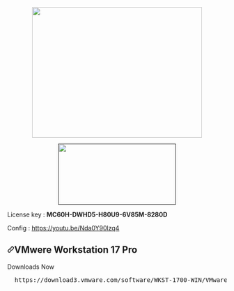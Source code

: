 


<div align='center'><a  align="left"  width='390' height='300' href='https://www.vmware.com/products/workstation-pro/workstation-pro-evaluation.html'><img src='https://store-au.vmware.com/media/catalog/product/v/m/vmw_icon_workstationpro_d_1000x1000_5.png?quality=80&fit=bounds&height=560&width=700&canvas=700:560' width='390' height='300'/></a>

<a  width='300' height='150' align="right" href=''><img src='https://www.pngmart.com/files/10/Download-Now-Button-PNG-Free-Download.png' width='270' height='140'/></a></div>

<div background='red'>
  License key : <b>MC60H-DWHD5-H80U9-6V85M-8280D</b>

  Config : https://youtu.be/Nda0Y90lzq4
</div>



<article class="markdown-body entry-content container-lg" itemprop="text"><h1 tabindex="-1" dir="auto"><a id="user-content-burp-suite-professional-latest-version" class="anchor" aria-hidden="true" href="#burp-suite-professional-latest-version"><svg class="octicon octicon-link" viewBox="0 0 16 16" version="1.1" width="16" height="16" aria-hidden="true"><path d="m7.775 3.275 1.25-1.25a3.5 3.5 0 1 1 4.95 4.95l-2.5 2.5a3.5 3.5 0 0 1-4.95 0 .751.751 0 0 1 .018-1.042.751.751 0 0 1 1.042-.018 1.998 1.998 0 0 0 2.83 0l2.5-2.5a2.002 2.002 0 0 0-2.83-2.83l-1.25 1.25a.751.751 0 0 1-1.042-.018.751.751 0 0 1-.018-1.042Zm-4.69 9.64a1.998 1.998 0 0 0 2.83 0l1.25-1.25a.751.751 0 0 1 1.042.018.751.751 0 0 1 .018 1.042l-1.25 1.25a3.5 3.5 0 1 1-4.95-4.95l2.5-2.5a3.5 3.5 0 0 1 4.95 0 .751.751 0 0 1-.018 1.042.751.751 0 0 1-1.042.018 1.998 1.998 0 0 0-2.83 0l-2.5 2.5a1.998 1.998 0 0 0 0 2.83Z"></path></svg></a>VMwere Workstation 17 Pro</h1>
    <p dir="auto">Downloads Now</p>
    <div class="highlight highlight-source-shell notranslate position-relative overflow-auto" dir="auto"><pre>  https://download3.vmware.com/software/WKST-1700-WIN/VMware-workstation-full-17.0.0-20800274.exe </pre><div class="zeroclipboard-container position-absolute right-0 top-0">
      
